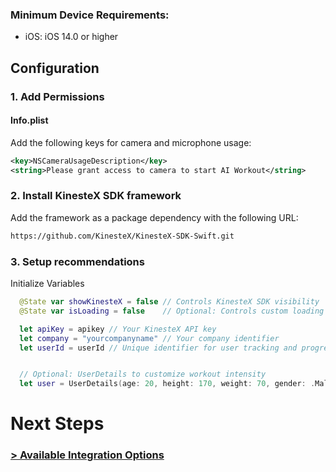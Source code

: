 ### Minimum Device Requirements: 
- iOS: iOS 14.0 or higher

## Configuration

### 1. Add Permissions


#### Info.plist

Add the following keys for camera and microphone usage:

```xml
<key>NSCameraUsageDescription</key>
<string>Please grant access to camera to start AI Workout</string>
```

### 2. Install KinesteX SDK framework

Add the framework as a package dependency with the following URL:

```xml
https://github.com/KinesteX/KinesteX-SDK-Swift.git
```

### 3. Setup recommendations
Initialize Variables 
 ```swift
   @State var showKinesteX = false // Controls KinesteX SDK visibility
   @State var isLoading = false    // Optional: Controls custom loading screen

   let apiKey = apikey // Your KinesteX API key
   let company = "yourcompanyname" // Your company identifier
   let userId = userId // Unique identifier for user tracking and progress. Must be unique per user, can be any string value


   // Optional: UserDetails to customize workout intensity
   let user = UserDetails(age: 20, height: 170, weight: 70, gender: .Male, lifestyle: .Active)
 ```
# Next Steps
### **[> Available Integration Options](integration/overview.md)**


